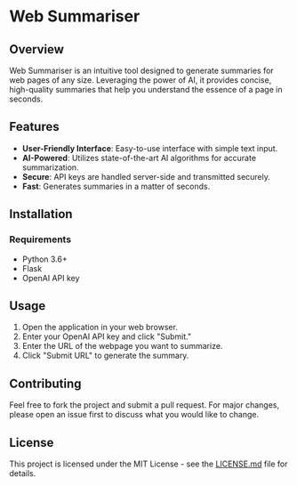 # Web Summariser

## Overview

Web Summariser is an intuitive tool designed to generate summaries for web pages of any size. Leveraging the power of AI, it provides concise, high-quality summaries that help you understand the essence of a page in seconds.

## Features

- **User-Friendly Interface**: Easy-to-use interface with simple text input.
- **AI-Powered**: Utilizes state-of-the-art AI algorithms for accurate summarization.
- **Secure**: API keys are handled server-side and transmitted securely.
- **Fast**: Generates summaries in a matter of seconds.

## Installation

### Requirements
- Python 3.6+
- Flask
- OpenAI API key

## Usage

1. Open the application in your web browser.
2. Enter your OpenAI API key and click "Submit."
3. Enter the URL of the webpage you want to summarize.
4. Click "Submit URL" to generate the summary.

## Contributing

Feel free to fork the project and submit a pull request. For major changes, please open an issue first to discuss what you would like to change.

## License

This project is licensed under the MIT License - see the [LICENSE.md](LICENSE.md) file for details.

